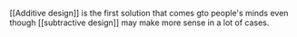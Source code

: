 [[Additive design]] is the first solution that comes gto people's minds even though [[subtractive design]] may make more sense in a lot of cases.